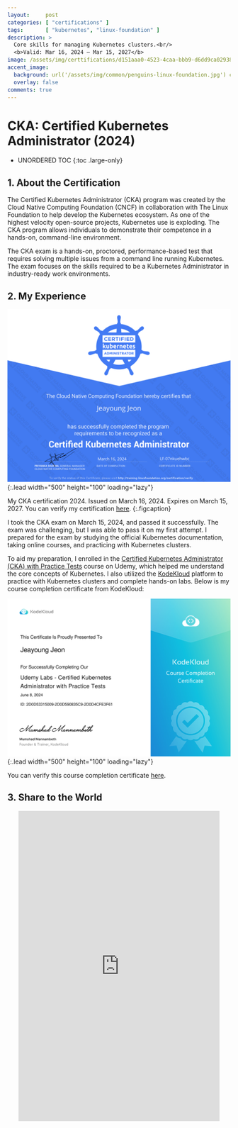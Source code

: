 ```yaml
---
layout:     post
categories: [ "certifications" ]
tags:       [ "kubernetes", "linux-foundation" ]
description: >
  Core skills for managing Kubernetes clusters.<br/>
  <b>Valid: Mar 16, 2024 – Mar 15, 2027</b>
image: /assets/img/certtifications/d151aaa0-4523-4caa-bbb9-d6dd9ca02938.png
accent_image: 
  background: url('/assets/img/common/penguins-linux-foundation.jpg') center/cover
  overlay: false
comments: true
---
```


# CKA: Certified Kubernetes Administrator (2024)

* UNORDERED TOC
{:toc .large-only}

## 1. About the Certification

The Certified Kubernetes Administrator (CKA) program was created by the Cloud Native Computing Foundation (CNCF) in collaboration with The Linux Foundation to help develop the Kubernetes ecosystem. As one of the highest velocity open-source projects, Kubernetes use is exploding. The CKA program allows individuals to demonstrate their competence in a hands-on, command-line environment.

The CKA exam is a hands-on, proctored, performance-based test that requires solving multiple issues from a command line running Kubernetes. The exam focuses on the skills required to be a Kubernetes Administrator in industry-ready work environments.

## 2. My Experience

![CKA Certification](/assets/img/certtifications/925c52cf-4e04-4992-82b4-faa372fcb139.svg){:.lead width="500" height="100" loading="lazy"}

My CKA certification 2024. Issued on March 16, 2024. Expires on March 15, 2027. You can verify my certification [here](https://www.credly.com/badges/d944bde7-222a-4ce5-b4e6-4e6c84df0ef8).
{:.figcaption}

<!-- Overview -->
I took the CKA exam on March 15, 2024, and passed it successfully. The exam was challenging, but I was able to pass it on my first attempt. I prepared for the exam by studying the official Kubernetes documentation, taking online courses, and practicing with Kubernetes clusters.

To aid my preparation, I enrolled in the [Certified Kubernetes Administrator (CKA) with Practice Tests](https://www.udemy.com/course/certified-kubernetes-administrator-with-practice-tests) course on Udemy, which helped me understand the core concepts of Kubernetes. I also utilized the [KodeKloud](https://learn.kodekloud.com/user/courses/udemy-labs-certified-kubernetes-administrator-with-practice-tests) platform to practice with Kubernetes clusters and complete hands-on labs. Below is my course completion certificate from KodeKloud:

![KodeKloud Course Completion Certificate](/assets/img/certtifications/3ca76e29-fec9-4b5d-9fad-dd7e0b33b1dc.jpg){:.lead width="500" height="100" loading="lazy"}

You can verify this course completion certificate [here](https://kodekloud.com/certificate-verification/2D0D53315009-2D0D590835C9-2D0D4CFE3F61).


## 3. Share to the World

<p align="center">
  <iframe src="https://www.linkedin.com/embed/feed/update/urn:li:share:7175108596026781696" height="700px" width="90%" frameborder="0" allowfullscreen="" title="Excited to share that I've successfully completed the Certified Kubernetes Administrator (CKA) program from The Linux Foundation"></iframe>
</p>

